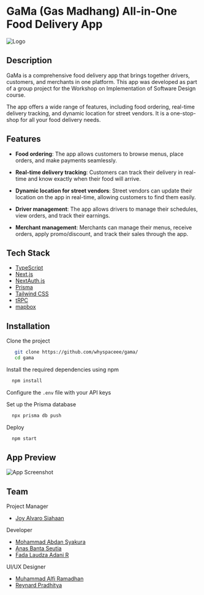 
# GaMa (Gas Madhang) All-in-One Food Delivery App
![Logo](https://www.dropbox.com/s/vaygqgkrbq63123/gasmadhang.png?raw=1)

## Description
GaMa is a comprehensive food delivery app that brings together drivers, customers, and merchants in one platform. This app was developed as part of a group project for the Workshop on Implementation of Software Design course.

The app offers a wide range of features, including food ordering, real-time delivery tracking, and dynamic location for street vendors. It is a one-stop-shop for all your food delivery needs.

## Features

- **Food ordering**: The app allows customers to browse menus, place orders, and make payments seamlessly.

- **Real-time delivery tracking**: Customers can track their delivery in real-time and know exactly when their food will arrive.

- **Dynamic location for street vendors**: Street vendors can update their location on the app in real-time, allowing customers to find them easily.

- **Driver management**: The app allows drivers to manage their schedules, view orders, and track their earnings.

- **Merchant management**: Merchants can manage their menus, receive orders, apply promo/discount, and track their sales through the app.

## Tech Stack
- [TypeScript](https://www.typescriptlang.org)
- [Next.js](https://nextjs.org)
- [NextAuth.js](https://next-auth.js.org)
- [Prisma](https://prisma.io)
- [Tailwind CSS](https://tailwindcss.com)
- [tRPC](https://trpc.io)
- [mapbox](https://www.mapbox.com)




## Installation

Clone the project
```bash
   git clone https://github.com/whyspaceee/gama/
   cd gama
```
Install the required dependencies using npm
```bash
  npm install
```
Configure the ```.env``` file with your API keys

Set up the Prisma database
```bash
  npx prisma db push
```
Deploy
```bash
  npm start
```

    
## App Preview

![App Screenshot](https://www.dropbox.com/s/gm5fmy6l5kthdj6/gama%20preview.png?raw=1)


## Team

Project Manager
- [Joy Alvaro Siahaan]()

Developer
- [Mohammad Abdan Syakura](https://www.github.com/whyspaceee)
- [Anas Banta Seutia](https://github.com/Anas-Seutia)
- [Fada Laudza Adani R](https://github.com/fadalaudzaa)

UI/UX Designer
- [Muhammad Alfi Ramadhan]()
- [Reynard Pradhitya]()

